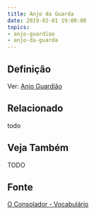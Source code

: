 ```yaml
---
title: Anjo da Guarda
date: 2019-02-01 19:00:00
topics:
- anjo-guardiao
- anjo-da-guarda
---
```


## Definição
Ver: [Anjo Guardião](../anjo-guardiao)

## Relacionado
todo

## Veja Também
TODO

## Fonte
[O Consolador - Vocabulário](http://www.oconsolador.com.br/linkfixo/vocabulario/principal.html)
